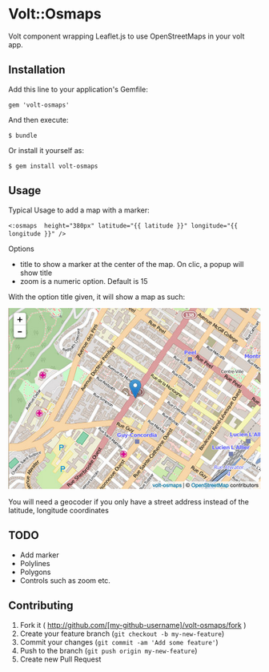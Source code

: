 # Volt::Osmaps

Volt component wrapping Leaflet.js to use OpenStreetMaps in your volt app.

## Installation

Add this line to your application's Gemfile:

    gem 'volt-osmaps'

And then execute:

    $ bundle

Or install it yourself as:

    $ gem install volt-osmaps

## Usage

Typical Usage to add a map with a marker:

    <:osmaps  height="380px" latitude="{{ latitude }}" longitude="{{ longitude }}" />

Options
* title to show a marker at the center of the map. On clic, a popup will show title
* zoom is a numeric option. Default is 15

With the option title given, it will show a map as such:

![Example map](https://github.com/heri/volt-osmaps/blob/master/app/osmaps/example.jpg?raw=true)

You will need a geocoder if you only have a street address instead of the latitude, longitude coordinates

## TODO

* Add marker
* Polylines
* Polygons
* Controls such as zoom etc.

## Contributing

1. Fork it ( http://github.com/[my-github-username]/volt-osmaps/fork )
2. Create your feature branch (`git checkout -b my-new-feature`)
3. Commit your changes (`git commit -am 'Add some feature'`)
4. Push to the branch (`git push origin my-new-feature`)
5. Create new Pull Request
